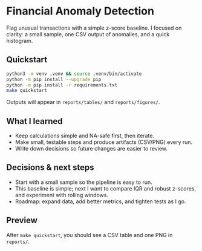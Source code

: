# Financial Anomaly Detection

Flag unusual transactions with a simple z-score baseline. I focused on clarity: a small sample, one CSV output of anomalies, and a quick histogram.

## Quickstart
```bash
python3 -m venv .venv && source .venv/bin/activate
python -m pip install --upgrade pip
python -m pip install -r requirements.txt
make quickstart
```

Outputs will appear in `reports/tables/` and `reports/figures/`.

## What I learned
- Keep calculations simple and NA-safe first, then iterate.
- Make small, testable steps and produce artifacts (CSV/PNG) every run.
- Write down decisions so future changes are easier to review.

## Decisions & next steps
- Start with a small sample so the pipeline is easy to run.
- This baseline is simple; next I want to compare IQR and robust z-scores, and experiment with rolling windows.
- Roadmap: expand data, add better metrics, and tighten tests as I go.

## Preview
After `make quickstart`, you should see a CSV table and one PNG in `reports/`.
